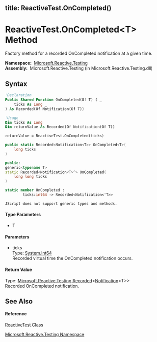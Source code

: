 title: ReactiveTest.OnCompleted<T>()
---
# ReactiveTest.OnCompleted\<T\> Method

Factory method for a recorded OnCompleted notification at a given time.

**Namespace:**  [Microsoft.Reactive.Testing](Microsoft.Reactive.Testing\Microsoft.Reactive.Testing.md)  
**Assembly:**  Microsoft.Reactive.Testing (in Microsoft.Reactive.Testing.dll)

## Syntax

```vb
'Declaration
Public Shared Function OnCompleted(Of T) ( _
    ticks As Long _
) As Recorded(Of Notification(Of T))
```

```vb
'Usage
Dim ticks As Long
Dim returnValue As Recorded(Of Notification(Of T))

returnValue = ReactiveTest.OnCompleted(ticks)
```

```csharp
public static Recorded<Notification<T>> OnCompleted<T>(
    long ticks
)
```

```c++
public:
generic<typename T>
static Recorded<Notification<T>^> OnCompleted(
    long long ticks
)
```

```fsharp
static member OnCompleted : 
        ticks:int64 -> Recorded<Notification<'T>> 
```

```jscript
JScript does not support generic types and methods.
```

#### Type Parameters

- T

#### Parameters

- ticks  
  Type: [System.Int64](https://msdn.microsoft.com/en-us/library/6yy583ek)  
  Recorded virtual time the OnCompleted notification occurs.

#### Return Value

Type: [Microsoft.Reactive.Testing.Recorded](Recorded\Recorded(T).md)\<[Notification](Notification\Notification(T).md)\<T\>\>  
Recorded OnCompleted notification.

## See Also

#### Reference

[ReactiveTest Class](ReactiveTest\ReactiveTest.md)

[Microsoft.Reactive.Testing Namespace](Microsoft.Reactive.Testing\Microsoft.Reactive.Testing.md)
